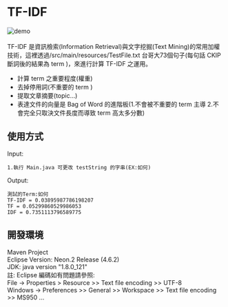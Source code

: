 # TF-IDF
![demo](https://github.com/Alex-CHUN-YU/TFIDF/blob/master/image/demo.png)</br></br>
TF-IDF 是資訊檢索(Information Retrieval)與文字挖掘(Text Mining)的常用加權技術，這裡透過/src/main/resources/TestFile.txt 台哥大73個句子(每句話 CKIP 斷詞後的結果為 term )，來進行計算 TF-IDF 之運用。</br>
* 計算 term 之重要程度(權重)
* 去掉停用詞(不重要的 term )
* 提取文章摘要(topic...)
* 表達文件的向量是 Bag of Word 的進階板(1.不會被不重要的 term 主導 2.不會完全只取決文件長度而導致 term 高太多分數)

## 使用方式
Input:</br>
```
1.執行 Main.java 可更改 testString 的字串(EX:如何)
```
Output:</br>
```
測試的Term:如何
TF-IDF = 0.03895987786198207
TF = 0.05299860529986053
IDF = 0.7351113796589775
```

## 開發環境
Maven Project</br>
Eclipse Version: Neon.2 Release (4.6.2)</br>
JDK: java version "1.8.0_121"</br>
註: Eclipse 編碼如有問題請參照:</br>
File -> Properties > Resource >> Text file encoding >> UTF-8</br>
Windows -> Preferences >> General >> Workspace >> Text file encoding >> MS950 ... 
